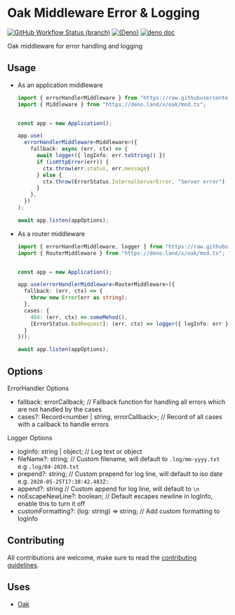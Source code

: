 # Oak Middleware Error & Logging

[![GitHub Workflow Status (branch)](https://img.shields.io/github/workflow/status/halvardssm/oak-middleware-error-logger/ci/master?style=flat-square&logo=github)](https://github.com/halvardssm/oak-middleware-error-logger/actions?query=branch%3Amaster+workflow%3ACI)
[![(Deno)](https://img.shields.io/badge/deno-v1.1.3-green.svg?style=flat-square&logo=deno)](https://deno.land)
[![deno doc](https://doc.deno.land/badge.svg)](https://doc.deno.land/https/raw.githubusercontent.com/halvardssm/oak-middleware-error-logger/master/mod.ts)

Oak middleware for error handling and logging

## Usage

* As an application middleware

  ```ts
  import { errorHandlerMiddleware } from "https://raw.githubusercontent.com/halvardssm/oak-middleware-error-logger/master/mod.ts"
  import { Middleware } from "https://deno.land/x/oak/mod.ts";

  
  const app = new Application();
  
  app.use(
    errorHandlerMiddleware<Middleware>({
      fallback: async (err, ctx) => {
        await logger({ logInfo: err.toString() })
        if (isHttpError(err)) {
          ctx.throw(err.status, err.message)
        } else {
          ctx.throw(ErrorStatus.InternalServerError, "Server error")
        }
      },
    })
  );
  
  await app.listen(appOptions);
  ```

* As a router middleware

  ```ts
  import { errorHandlerMiddleware, logger } from "https://raw.githubusercontent.com/halvardssm/oak-middleware-error-logger/master/mod.ts"
  import { RouterMiddleware } from "https://deno.land/x/oak/mod.ts";

  
  const app = new Application();
  
  app.use(errorHandlerMiddleware<RouterMiddleware>({
    fallback: (err, ctx) => {
      throw new Error(err as string);
    },
    cases: {
      404: (err, ctx) => someMehod(),
      [ErrorStatus.BadRequest]: (err, ctx) => logger({ logInfo: err })
    }
  }));
  
  await app.listen(appOptions);
  ```

## Options

ErrorHandler Options

* fallback: errorCallback; // Fallback function for handling all errors which are not handled by the cases
* cases?: Record<number | string, errorCallback>; // Record of all cases with a callback to handle errors

Logger Options

* logInfo: string | object; // Log text or object
* fileName?: string; // Custom filename, will default to `.log/mm-yyyy.txt` e.g `.log/04-2020.txt`
* prepend?: string; // Custom prepend for log line, will default to iso date e.g. `2020-05-25T17:38:42.483Z: `
* append?: string // Custom append for log line, will default to `\n`
* noEscapeNewLine?: boolean; // Default escapes newline in logInfo, enable this to turn it off
* customFormatting?: (log: string) => string; // Add custom formatting to logInfo

## Contributing

All contributions are welcome, make sure to read the [contributing guidelines](./.github/CONTRIBUTING.md).

## Uses

* [Oak](https://deno.land/x/oak/)
